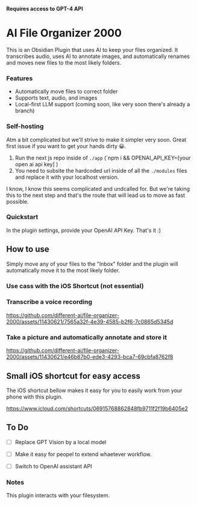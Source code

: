 **Requires access to GPT-4 API**


# AI File Organizer 2000

  
This is an Obsidian Plugin that uses AI to keep your files organized. It transcribes audio, uses AI to annotate images, and automatically renames and moves new files to the most likely folders.



### Features

  
- Automatically move files to correct folder
- Supports text, audio, and images
- Local-first LLM support (coming soon, like very soon there's already a branch)


### Self-hosting

Atm a bit complicated but we'll strive to make it simpler very soon. Great first issue if you want to get your hands dirty 😀.

1. Run the next js repo inside of `./app` (`npm i && OPENAI_API_KEY=[your open ai api key] )
2. You need to subsite the hardcoded url inside of all the `./modules` files and replace it with your localhost version.


I know, I know this seems complicated and undcalled for. But we're taking this to the next step and that's the route that will lead us to move as fast possible.



### Quickstart
In the plugin settings, provide your OpenAI API Key. That's it :)

## How to use

Simply move any of your files to the "Inbox" folder and the plugin will automatically move it to the most likely folder.



### Use cass with the iOS Shortcut (not essential)


### Transcribe a voice recording

https://github.com/different-ai/file-organizer-2000/assets/11430621/7565a32f-4e39-4585-b2f6-7c0865d5345d


### Take a picture and automatically annotate and store it

https://github.com/different-ai/file-organizer-2000/assets/11430621/e46b87b0-ede3-4293-bca7-69cbfa8762f8



## Small iOS shortcut for easy access
The iOS shortcut bellow makes it easy for you to easily work from your phone with this plugin.

https://www.icloud.com/shortcuts/06915768862848fb9711f2f19b6405e2



## To Do

- [ ] Replace GPT Vision by a local model
- [ ] Make it easy for peopel to extend whaetever workflow.
- [ ] Switch to OpenAI assistant API



### Notes

This plugin interacts with your filesystem.
